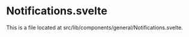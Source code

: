 # Notifications.svelte

This is a file located at src/lib/components/general/Notifications.svelte.

